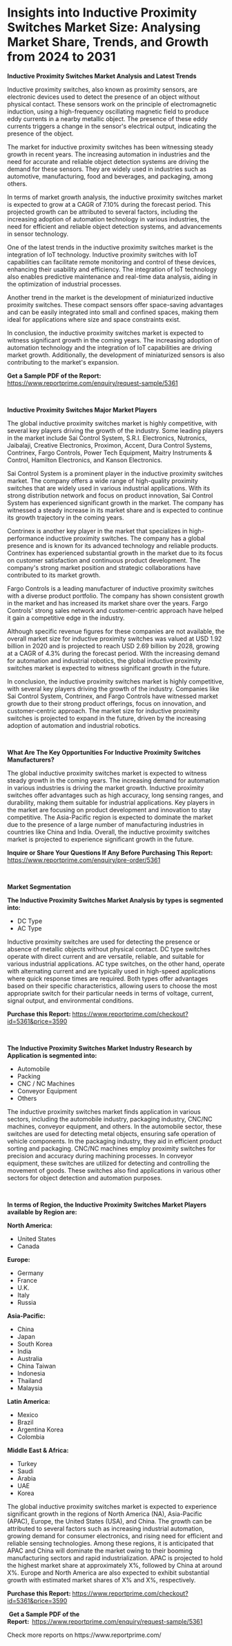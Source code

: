 <p><h1>Insights into Inductive Proximity Switches Market Size: Analysing Market Share, Trends, and Growth from 2024 to 2031</h1></p><p><strong>Inductive Proximity Switches Market Analysis and Latest Trends</strong></p>
<p><p>Inductive proximity switches, also known as proximity sensors, are electronic devices used to detect the presence of an object without physical contact. These sensors work on the principle of electromagnetic induction, using a high-frequency oscillating magnetic field to produce eddy currents in a nearby metallic object. The presence of these eddy currents triggers a change in the sensor's electrical output, indicating the presence of the object.</p><p>The market for inductive proximity switches has been witnessing steady growth in recent years. The increasing automation in industries and the need for accurate and reliable object detection systems are driving the demand for these sensors. They are widely used in industries such as automotive, manufacturing, food and beverages, and packaging, among others.</p><p>In terms of market growth analysis, the inductive proximity switches market is expected to grow at a CAGR of 7.10% during the forecast period. This projected growth can be attributed to several factors, including the increasing adoption of automation technology in various industries, the need for efficient and reliable object detection systems, and advancements in sensor technology.</p><p>One of the latest trends in the inductive proximity switches market is the integration of IoT technology. Inductive proximity switches with IoT capabilities can facilitate remote monitoring and control of these devices, enhancing their usability and efficiency. The integration of IoT technology also enables predictive maintenance and real-time data analysis, aiding in the optimization of industrial processes.</p><p>Another trend in the market is the development of miniaturized inductive proximity switches. These compact sensors offer space-saving advantages and can be easily integrated into small and confined spaces, making them ideal for applications where size and space constraints exist.</p><p>In conclusion, the inductive proximity switches market is expected to witness significant growth in the coming years. The increasing adoption of automation technology and the integration of IoT capabilities are driving market growth. Additionally, the development of miniaturized sensors is also contributing to the market's expansion.</p></p>
<p><strong>Get a Sample PDF of the Report:&nbsp;</strong> <a href="https://www.reportprime.com/enquiry/request-sample/5361">https://www.reportprime.com/enquiry/request-sample/5361</a></p>
<p>&nbsp;</p>
<p><strong>Inductive Proximity Switches Major Market Players</strong></p>
<p><p>The global inductive proximity switches market is highly competitive, with several key players driving the growth of the industry. Some leading players in the market include Sai Control System, S.R.I. Electronics, Nutronics, Jaibalaji, Creative Electronics, Proximon, Accent, Dura Control Systems, Contrinex, Fargo Controls, Power Tech Equipment, Maitry Instruments & Control, Hamilton Electronics, and Kanson Electronics.</p><p>Sai Control System is a prominent player in the inductive proximity switches market. The company offers a wide range of high-quality proximity switches that are widely used in various industrial applications. With its strong distribution network and focus on product innovation, Sai Control System has experienced significant growth in the market. The company has witnessed a steady increase in its market share and is expected to continue its growth trajectory in the coming years.</p><p>Contrinex is another key player in the market that specializes in high-performance inductive proximity switches. The company has a global presence and is known for its advanced technology and reliable products. Contrinex has experienced substantial growth in the market due to its focus on customer satisfaction and continuous product development. The company's strong market position and strategic collaborations have contributed to its market growth.</p><p>Fargo Controls is a leading manufacturer of inductive proximity switches with a diverse product portfolio. The company has shown consistent growth in the market and has increased its market share over the years. Fargo Controls' strong sales network and customer-centric approach have helped it gain a competitive edge in the industry.</p><p>Although specific revenue figures for these companies are not available, the overall market size for inductive proximity switches was valued at USD 1.92 billion in 2020 and is projected to reach USD 2.69 billion by 2028, growing at a CAGR of 4.3% during the forecast period. With the increasing demand for automation and industrial robotics, the global inductive proximity switches market is expected to witness significant growth in the future.</p><p>In conclusion, the inductive proximity switches market is highly competitive, with several key players driving the growth of the industry. Companies like Sai Control System, Contrinex, and Fargo Controls have witnessed market growth due to their strong product offerings, focus on innovation, and customer-centric approach. The market size for inductive proximity switches is projected to expand in the future, driven by the increasing adoption of automation and industrial robotics.</p></p>
<p>&nbsp;</p>
<p><strong>What Are The Key Opportunities For Inductive Proximity Switches Manufacturers?</strong></p>
<p><p>The global inductive proximity switches market is expected to witness steady growth in the coming years. The increasing demand for automation in various industries is driving the market growth. Inductive proximity switches offer advantages such as high accuracy, long sensing ranges, and durability, making them suitable for industrial applications. Key players in the market are focusing on product development and innovation to stay competitive. The Asia-Pacific region is expected to dominate the market due to the presence of a large number of manufacturing industries in countries like China and India. Overall, the inductive proximity switches market is projected to experience significant growth in the future.</p></p>
<p><strong>Inquire or Share Your Questions If Any Before Purchasing This Report:</strong> <a href="https://www.reportprime.com/enquiry/pre-order/5361">https://www.reportprime.com/enquiry/pre-order/5361</a></p>
<p>&nbsp;</p>
<p><strong>Market Segmentation</strong></p>
<p><strong>The Inductive Proximity Switches Market Analysis by types is segmented into:</strong></p>
<p><ul><li>DC Type</li><li>AC Type</li></ul></p>
<p><p>Inductive proximity switches are used for detecting the presence or absence of metallic objects without physical contact. DC type switches operate with direct current and are versatile, reliable, and suitable for various industrial applications. AC type switches, on the other hand, operate with alternating current and are typically used in high-speed applications where quick response times are required. Both types offer advantages based on their specific characteristics, allowing users to choose the most appropriate switch for their particular needs in terms of voltage, current, signal output, and environmental conditions.</p></p>
<p><strong>Purchase this Report:&nbsp;</strong><a href="https://www.reportprime.com/checkout?id=5361&price=3590">https://www.reportprime.com/checkout?id=5361&price=3590</a></p>
<p>&nbsp;</p>
<p><strong>The Inductive Proximity Switches Market Industry Research by Application is segmented into:</strong></p>
<p><ul><li>Automobile</li><li>Packing</li><li>CNC / NC Machines</li><li>Conveyor Equipment</li><li>Others</li></ul></p>
<p><p>The inductive proximity switches market finds application in various sectors, including the automobile industry, packaging industry, CNC/NC machines, conveyor equipment, and others. In the automobile sector, these switches are used for detecting metal objects, ensuring safe operation of vehicle components. In the packaging industry, they aid in efficient product sorting and packaging. CNC/NC machines employ proximity switches for precision and accuracy during machining processes. In conveyor equipment, these switches are utilized for detecting and controlling the movement of goods. These switches also find applications in various other sectors for object detection and automation purposes.</p></p>
<p>&nbsp;</p>
<p><strong>In terms of Region, the Inductive Proximity Switches Market Players available by Region are:</strong></p>
<p>
    <p> <strong> North America: </strong>
        <ul>
            <li>United States</li>
            <li>Canada</li>
        </ul>
        </p> 
    <p> <strong> Europe: </strong>
        <ul>
            <li>Germany</li>
            <li>France</li>
            <li>U.K.</li>
            <li>Italy</li>
            <li>Russia</li>
        </ul>
        </p> 
    <p> <strong> Asia-Pacific: </strong>
        <ul>
            <li>China</li>
            <li>Japan</li>
            <li>South Korea</li>
            <li>India</li>
            <li>Australia</li>
            <li>China Taiwan</li>
            <li>Indonesia</li>
            <li>Thailand</li>
            <li>Malaysia</li>
        </ul>
        </p> 
    <p> <strong> Latin America: </strong>
        <ul>
            <li>Mexico</li>
            <li>Brazil</li>
            <li>Argentina Korea</li>
            <li>Colombia</li>
        </ul>
        </p> 
    <p> <strong> Middle East & Africa: </strong>
        <ul>
            <li>Turkey</li>
            <li>Saudi</li>
            <li>Arabia</li>
            <li>UAE</li>
            <li>Korea</li>
        </ul>
    </p>
    </p>
<p><p>The global inductive proximity switches market is expected to experience significant growth in the regions of North America (NA), Asia-Pacific (APAC), Europe, the United States (USA), and China. The growth can be attributed to several factors such as increasing industrial automation, growing demand for consumer electronics, and rising need for efficient and reliable sensing technologies. Among these regions, it is anticipated that APAC and China will dominate the market owing to their booming manufacturing sectors and rapid industrialization. APAC is projected to hold the highest market share at approximately X%, followed by China at around X%. Europe and North America are also expected to exhibit substantial growth with estimated market shares of X% and X%, respectively.</p></p>
<p><strong>Purchase this Report: </strong><a href="https://www.reportprime.com/checkout?id=5361&price=3590">https://www.reportprime.com/checkout?id=5361&price=3590</a></p>
<p>&nbsp;<strong>Get a Sample PDF of the Report:&nbsp;&nbsp;</strong><a href="https://www.reportprime.com/enquiry/request-sample/5361">https://www.reportprime.com/enquiry/request-sample/5361</a></p>
<p><strong></strong></p>
<p>Check more reports on https://www.reportprime.com/</p>